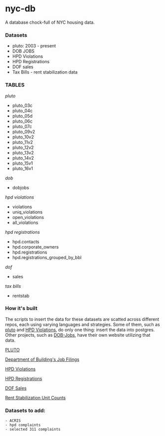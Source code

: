 # nyc-db

A database chock-full of NYC housing data.

### Datasets

- pluto: 2003 - present
- DOB JOBS
- HPD Violations
- HPD Registrations
- DOF sales
- Tax Bills - rent stabilization data

### TABLES

*pluto*
 - pluto_03c
 - pluto_04c
 - pluto_05d
 - pluto_06c
 - pluto_07c
 - pluto_09v2
 - pluto_10v2
 - pluto_11v2
 - pluto_12v2
 - pluto_13v2
 - pluto_14v2
 - pluto_15v1
 - pluto_16v1
 
*dob*
 - dobjobs
 
*hpd violations*
 - violations
 - uniq_violations
 - open_violations
 - all_violations

*hpd registrations*
 - hpd.contacts
 - hpd.corporate_owners
 - hpd.registrations
 - hpd.registrations_grouped_by_bbl

*dof*
 - sales

*tax bills*
 - rentstab

### How it's built

The scripts to insert the data for these datasets are scatted across different repos, each using varying languages and strategies. Some of them, such as [pluto](https://github.com/aepyornis/pluto) and [HPD Violations](https://github.com/aepyornis/hpd-violations), do only one thing: insert the data into postgres. Other projects, such as [DOB-Jobs](https://github.com/aepyornis/DOB-Jobs), have their own website utilizing that data.

[PLUTO](https://github.com/aepyornis/pluto)

[Department of Building's Job Filings](https://github.com/aepyornis/DOB-Jobs)

[HPD Violations](https://github.com/aepyornis/hpd-violations)

[HPD Registrations](https://github.com/aepyornis/hpd)

[DOF Sales](https://github.com/aepyornis/dof-sales)

[Rent Stabilization Unit Counts](https://github.com/aepyornis/nyc-stabilization-unit-counts-to-pg)

### Datasets to add:
    - ACRIS
    - hpd complaints
    - selected 311 complaints
